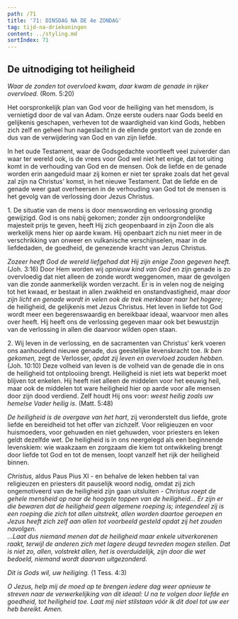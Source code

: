 ```yaml
---
path: /71
title: '71: DINSDAG NA DE 4e ZONDAG'
tag: tijd-na-driekoningen
content: ../styling.md
sortIndex: 71
---
```


## De uitnodiging tot heiligheid

_Waar de zonden tot overvloed kwam, daar kwam de genade in rijker overvloed._ (Rom. 5:20)

Het oorspronkelijk plan van God voor de heiliging van het mensdom, is vernietigd door de val van Adam. Onze eerste ouders naar Gods beeld en gelijkenis geschapen, verheven tot de waardigheid van kind Gods, hebben zich zelf en geheel hun nageslacht in de ellende gestort van de zonde en dus van de verwijdering van God en van zijn liefde.

In het oude Testament, waar de Godsgedachte voortleeft veel zuiverder dan waar ter wereld ook, is de vrees voor God wel niet het enige, dat tot uiting komt in de verhouding van God en de mensen. Ook de liefde en de genade worden erin aangeduid maar zij komen er niet ter sprake zoals dat het geval zal zijn na Christus' komst, in het nieuwe Testament. Dat de liefde en de genade weer gaat overheersen in de verhouding van God tot de mensen is het gevolg van de verlossing door Jezus Christus.

1\. De situatie van de mens is door menswording en verlossing grondig gewijzigd. God is ons nabij gekomen; zonder zijn ondoorgrondelijke majesteit prijs te geven, heeft Hij zich geopenbaard in zijn Zoon die als werkelijk mens hier op aarde kwam. Hij openbaart zich nu niet meer in de verschrikking van onweer en vulkanische verschijnselen, maar in de liefdedaden, de goedheid, de genezende kracht van Jezus Christus.

_Zozeer heeft God de wereld liefgehad dat Hij zijn enige Zoon gegeven heeft._ (Joh. 3:16) Door Hem worden wij _opnieuw kind van God_ en zijn genade is zo overvloedig dat niet alleen de zonde wordt weggenomen, maar de gevolgen van die zonde aanmerkelijk worden verzacht. Er is in velen nog de neiging tot het kwaad, er bestaat in allen zwakheid en onstandvastigheid, maar _door zijn licht en genade wordt in velen ook de trek merkbaar naar het hogere_; de heiligheid, de gelijkenis met Jezus Christus. Het leven in liefde tot God wordt meer een begerenswaardig en bereikbaar ideaal, waarvoor men alles over heeft. Hij heeft ons de verlossing gegeven maar ook bet bewustzijn van de verlossing in allen die daarvoor wilden open staan.

2\. Wij leven in de verlossing, en de sacramenten van Christus' kerk voeren ons aanhoudend nieuwe genade, dus geestelijke levenskracht toe. _Ik ben gekomen,_ zegt de Verlosser, _opdat zij leven en overvloed zouden hebben._ (Joh. 10:10) Deze volheid van leven is de volheid van de genade die in ons de heiligheid tot ontplooiing brengt. Heiligheid is niet iets wat beperkt moet blijven tot enkelen. Hij heeft niet alleen de middelen voor het eeuwig heil, maar ook de middelen tot ware heiligheid hier op aarde voor alle mensen door zijn dood verdiend. Zelf houdt Hij ons voor: _weest heilig zoals uw hemelse Vader heilig is_. (Matt. 5:48)

_De heiligheid is de overgave van het hart_, zij veronderstelt dus liefde, grote liefde en bereidheid tot het offer van zichzelf. Voor religieuzen en voor huismoeders, voor gehuwden en niet gehuwden, voor priesters en leken geldt dezelfde wet. De heiligheid is in ons neergelegd als een beginnende levenskiem: wie waakzaam en zorgzaam die kiem tot ontwikkeling brengt door liefde tot God en tot de mensen, loopt vanzelf het rijk der heiligheid binnen.

_Christus,_ aldus Paus Pius XI - en behalve de leken hebben tal van religieuzen en priesters dit pauselijk woord nodig, omdat zij zich ongemotiveerd van de heiligheid zijn gaan uitsluiten - _Christus roept de gehele mensheid op naar de hoogste toppen van de heiligheid... Er zijn er die bewaren dat de heiligheid geen algemene roeping is; integendeel zij is een roeping die zich tot allen uitstrekt, allen worden daartoe geroepen en Jezus heeft zich zelf aan allen tot voorbeeld gesteld opdat zij het zouden navolgen._  
_...Laat dus niemand menen dat de heiligheid maar enkele uitverkorenen raakt, terwijl de anderen zich met lagere deugd tevreden mogen stellen. Dat is niet zo, allen, volstrekt allen, het is overduidelijk, zijn door die wet bedoeld, niemand wordt daarvan uitgezonderd._

_Dit is Gods wil, uw heiliging._ (1 Tess. 4:3)

_O Jezus, help mij de moed op te brengen iedere dag weer opnieuw te streven naar de verwerkelijking van dit ideaal: U na te volgen door liefde en goedheid, tot heiligheid toe. Laat mij niet stilstaan vóór ik dit doel tot uw eer heb bereikt. Amen._
